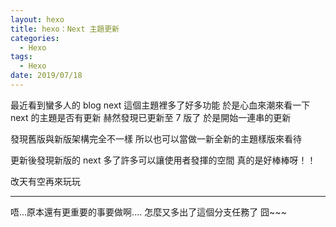 ```yaml
---
layout: hexo
title: hexo：Next 主題更新
categories:
  - Hexo
tags:
  - Hexo
date: 2019/07/18
---
```


最近看到蠻多人的 blog next 這個主題裡多了好多功能
於是心血來潮來看一下 next 的主題是否有更新
赫然發現已更新至 7 版了
於是開始一連串的更新

發現舊版與新版架構完全不一樣
所以也可以當做一新全新的主題樣版來看待

更新後發現新版的 next 多了許多可以讓使用者發揮的空間
真的是好棒棒呀！！

改天有空再來玩玩

---

唔...原本還有更重要的事要做啊....
怎麼又多出了這個分支任務了 囧~~~
